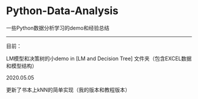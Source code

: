 # Python-Data-Analysis
一些Python数据分析学习的demo和经验总结  

--------------------------------------------------------------------

目前：

LM模型和决策树的小demo in [LM and Decision Tree] 文件夹（包含EXCEL数据和模型结构）  

2020.05.05  

更新了书本上kNN的简单实现（我的版本和教程版本）